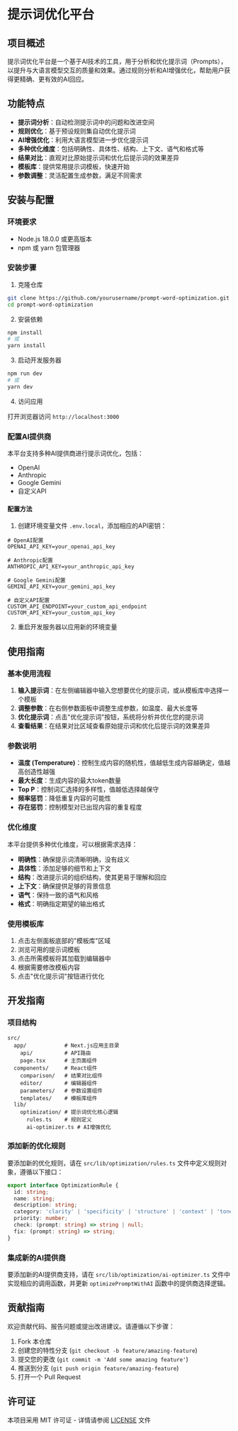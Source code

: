 # 提示词优化平台

## 项目概述

提示词优化平台是一个基于AI技术的工具，用于分析和优化提示词（Prompts），以提升与大语言模型交互的质量和效果。通过规则分析和AI增强优化，帮助用户获得更精确、更有效的AI回应。

## 功能特点

- **提示词分析**：自动检测提示词中的问题和改进空间
- **规则优化**：基于预设规则集自动优化提示词
- **AI增强优化**：利用大语言模型进一步优化提示词
- **多种优化维度**：包括明确性、具体性、结构、上下文、语气和格式等
- **结果对比**：直观对比原始提示词和优化后提示词的效果差异
- **模板库**：提供常用提示词模板，快速开始
- **参数调整**：灵活配置生成参数，满足不同需求

## 安装与配置

### 环境要求

- Node.js 18.0.0 或更高版本
- npm 或 yarn 包管理器

### 安装步骤

1. 克隆仓库

```bash
git clone https://github.com/yourusername/prompt-word-optimization.git
cd prompt-word-optimization
```

2. 安装依赖

```bash
npm install
# 或
yarn install
```

3. 启动开发服务器

```bash
npm run dev
# 或
yarn dev
```

4. 访问应用

打开浏览器访问 `http://localhost:3000`

### 配置AI提供商

本平台支持多种AI提供商进行提示词优化，包括：

- OpenAI
- Anthropic
- Google Gemini
- 自定义API

#### 配置方法

1. 创建环境变量文件 `.env.local`，添加相应的API密钥：

```
# OpenAI配置
OPENAI_API_KEY=your_openai_api_key

# Anthropic配置
ANTHROPIC_API_KEY=your_anthropic_api_key

# Google Gemini配置
GEMINI_API_KEY=your_gemini_api_key

# 自定义API配置
CUSTOM_API_ENDPOINT=your_custom_api_endpoint
CUSTOM_API_KEY=your_custom_api_key
```

2. 重启开发服务器以应用新的环境变量

## 使用指南

### 基本使用流程

1. **输入提示词**：在左侧编辑器中输入您想要优化的提示词，或从模板库中选择一个模板
2. **调整参数**：在右侧参数面板中调整生成参数，如温度、最大长度等
3. **优化提示词**：点击"优化提示词"按钮，系统将分析并优化您的提示词
4. **查看结果**：在结果对比区域查看原始提示词和优化后提示词的效果差异

### 参数说明

- **温度 (Temperature)**：控制生成内容的随机性，值越低生成内容越确定，值越高创造性越强
- **最大长度**：生成内容的最大token数量
- **Top P**：控制词汇选择的多样性，值越低选择越保守
- **频率惩罚**：降低重复内容的可能性
- **存在惩罚**：控制模型对已出现内容的重复程度

### 优化维度

本平台提供多种优化维度，可以根据需求选择：

- **明确性**：确保提示词清晰明确，没有歧义
- **具体性**：添加足够的细节和上下文
- **结构**：改进提示词的组织结构，使其更易于理解和回应
- **上下文**：确保提供足够的背景信息
- **语气**：保持一致的语气和风格
- **格式**：明确指定期望的输出格式

### 使用模板库

1. 点击左侧面板底部的"模板库"区域
2. 浏览可用的提示词模板
3. 点击所需模板将其加载到编辑器中
4. 根据需要修改模板内容
5. 点击"优化提示词"按钮进行优化

## 开发指南

### 项目结构

```
src/
  app/            # Next.js应用主目录
    api/          # API路由
    page.tsx      # 主页面组件
  components/     # React组件
    comparison/   # 结果对比组件
    editor/       # 编辑器组件
    parameters/   # 参数设置组件
    templates/    # 模板库组件
  lib/
    optimization/ # 提示词优化核心逻辑
      rules.ts    # 规则定义
      ai-optimizer.ts # AI增强优化
```

### 添加新的优化规则

要添加新的优化规则，请在 `src/lib/optimization/rules.ts` 文件中定义规则对象，遵循以下接口：

```typescript
export interface OptimizationRule {
  id: string;
  name: string;
  description: string;
  category: 'clarity' | 'specificity' | 'structure' | 'context' | 'tone' | 'format';
  priority: number;
  check: (prompt: string) => string | null;
  fix: (prompt: string) => string;
}
```

### 集成新的AI提供商

要添加新的AI提供商支持，请在 `src/lib/optimization/ai-optimizer.ts` 文件中实现相应的调用函数，并更新 `optimizePromptWithAI` 函数中的提供商选择逻辑。

## 贡献指南

欢迎贡献代码、报告问题或提出改进建议。请遵循以下步骤：

1. Fork 本仓库
2. 创建您的特性分支 (`git checkout -b feature/amazing-feature`)
3. 提交您的更改 (`git commit -m 'Add some amazing feature'`)
4. 推送到分支 (`git push origin feature/amazing-feature`)
5. 打开一个 Pull Request

## 许可证

本项目采用 MIT 许可证 - 详情请参阅 [LICENSE](LICENSE) 文件
